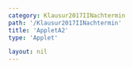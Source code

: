 ```yaml
---
category: Klausur2017IINachtermin
path: '/Klausur2017IINachtermin'
title: 'AppletA2'
type: 'Applet'

layout: nil
---
```

<script type="text/javascript" src="https://cdnjs.cloudflare.com/ajax/libs/jsxgraph/0.99.7/jsxgraphcore.js"></script>
<link type="text/css" href="https://cdnjs.cloudflare.com/ajax/libs/jsxgraph/0.99.6/jsxgraph.css"><link rel="stylesheet" type="text/css" href="//cdnjs.cloudflare.com/ajax/libs/jsxgraph/0.99.7/jsxgraph.css" />
<div id="fe833d8b-d39f-400f-9180-348a1804d7de" class="jxgbox" style="width:500px; height:500px">
<script type="text/javascript">
(function(){
 const board = JXG.JSXGraph.initBoard('fe833d8b-d39f-400f-9180-348a1804d7de', {
    							boundingbox: [-15, 5, 15, -5],
                  axis: false
              });
 
var B = board.create('point', [2.12,2.12], {fixed:true, name:'C'});

var C = board.create('point', [-2.12,-2.12], {fixed:true, name:'B'});

var M = board.create('point', [0,0], {fixed:true, name:'M'});

var A = board.create('point', [-8,0], {fixed:true, name:'A'});

var S = board.create('point', [0,11], {fixed:true, name:'S'});

var SB = board.create('line', [S, B], {straightFirst:false, straightLast:false});

var SM = board.create('line', [S, M], {straightFirst:false, straightLast:false});

var SC = board.create('line', [S, C], {straightFirst:false, straightLast:false});

var SA = board.create('line', [S, A], {straightFirst:false, straightLast:false});

var AC = board.create('line', [C, A], {straightFirst:false, straightLast:false});

var AB = board.create('line', [A, B], {straightFirst:false, straightLast:false});

var CB = board.create('line', [C, B], {straightFirst:false, straightLast:false});

var P = board.create('point', [1.38,5.34], {name:'P', fixed:true});

var PQp = board.create('point', [function() { return -Math.cos(45 * Math.PI/180)+ P.X(); },
      function() { return -Math.sin(45 * Math.PI/180)+P.Y(); }], {visible:false, name:'p'});
var PPQl = board.create('line', [PQp,P], {visible:false});

var Q = board.create('intersection', [PPQl, SC], {name:'Q'});

var PQ = board.create('line', [P, Q], {straightFirst:false, straightLast:false, strokeColor:'green'});

var D = board.create('point', [0,4], {fixed:true});

var R = board.create('glider', [0,5,SA], {name:'R', color:'orange'});

var PR = board.create('line', [P, R], {straightFirst:false, straightLast:false, strokeColor:'green'});

var QR = board.create('line', [Q, R], {straightFirst:false, straightLast:false, strokeColor:'green'});

var F = board.create('point', [0, function(){return R.Y()}], {name:'F'});

var RF = board.create('line', [R, F], {straightFirst:false, straightLast:false, strokeColor:'green'});

var MA = board.create('line', [M, A], {straightFirst:false, straightLast:false, strokeColor:'gray'});
board.create('polygon', [R,Q,P]);
board.create('text', [-12,8,'M II 2017 NT A 2'], {fontsize: 18, fixed:true});
})();
  
  </script>
  </div>
